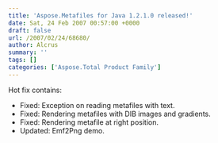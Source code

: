 ```yaml
---
title: 'Aspose.Metafiles for Java 1.2.1.0 released!'
date: Sat, 24 Feb 2007 00:57:00 +0000
draft: false
url: /2007/02/24/68680/
author: Alcrus
summary: ''
tags: []
categories: ['Aspose.Total Product Family']
---
```


Hot fix contains:  

*   Fixed: Exception on reading metafiles with text.
*   Fixed: Rendering metafiles with DIB images and gradients.
*   Fixed: Rendering metafile at right position.
*   Updated: Emf2Png demo.








